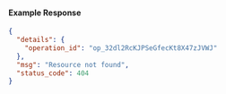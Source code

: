<!-- Code generated for API Clients. DO NOT EDIT. -->

#### Example Response

```json
{
  "details": {
    "operation_id": "op_32dl2RcKJPSeGfecKt8X47zJVWJ"
  },
  "msg": "Resource not found",
  "status_code": 404
}
```
